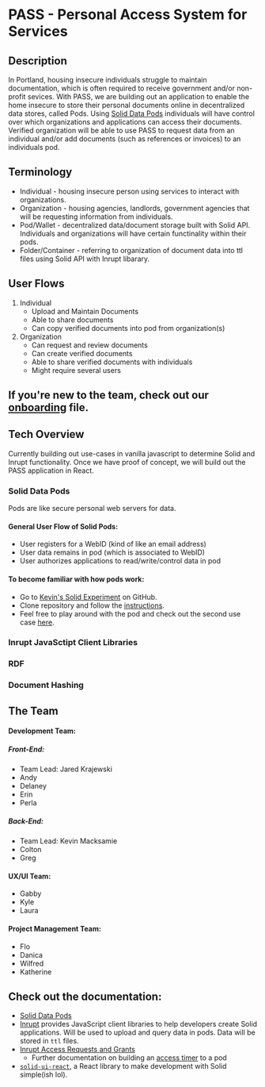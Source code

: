 # PASS - Personal Access System for Services

## Description

In Portland, housing insecure individuals struggle to maintain documentation, which is often required to receive government and/or non-profit sevices. With PASS, we are building out an application to enable the home insecure to store their personal documents online in decentralized data stores, called Pods. Using [Solid Data Pods](https://solidproject.org/) individuals will have control over which organizations and applications can access their documents. Verified organization will be able to use PASS to request data from an individual and/or add documents (such as references or invoices) to an individuals pod.


## Terminology

* Individual - housing insecure person using services to interact with organizations.
* Organization - housing agencies, landlords, government agencies that will be requesting information from individuals.
* Pod/Wallet - decentralized data/document storage built with Solid API. Individuals and organizations will have certain functinality within their pods.
* Folder/Container - referring to organization of document data into ttl files using Solid API with Inrupt libarary.


## User Flows

1. Individual
    * Upload and Maintain Documents
    * Able to share documents
    * Can copy verified documents into pod from organization(s)
2. Organization
    * Can request and review documents
    * Can create verified documents
    * Able to share verified documents with individuals
    * Might require several users

## If you're new to the team, check out our [onboarding](https://github.com/codeforpdx/PASS/blob/db/onboarding/onboarding.md) file.

## Tech Overview

Currently building out use-cases in vanilla javascript to determine Solid and Inrupt functionality. Once we have proof of concept, we will build out the PASS application in React.

### Solid Data Pods

Pods are like secure personal web servers for data.

#### General User Flow of Solid Pods:
* User registers for a WebID (kind of like an email address)
* User data remains in pod (which is associated to WebID)
* User authorizes applications to read/write/control data in pod

#### To become familiar with how pods work:
* Go to [Kevin's Solid Experiment](https://github.com/codeforpdx/PASS/tree/km/solid/experiments/experiments/solid) on GitHub.
* Clone repository and follow the [instructions](https://github.com/codeforpdx/PASS/tree/km/solid/experiments/experiments/solid/01-one-server).
* Feel free to play around with the pod and check out the second use case [here](https://github.com/codeforpdx/PASS/tree/km/solid/experiments/experiments/solid/02-different-file-browser-application).

### Inrupt JavaSctipt Client Libraries

### RDF

### Document Hashing

## The Team

#### Development Team:

##### Front-End:
* Team Lead: Jared Krajewski
* Andy
* Delaney
* Erin
* Perla

##### Back-End:
* Team Lead: Kevin Macksamie
* Colton
* Greg

#### UX/UI Team:
* Gabby
* Kyle
* Laura

#### Project Management Team:
* Flo
* Danica
* Wilfred
* Katherine


## Check out the documentation:
* [Solid Data Pods](https://solidproject.org/developers/tutorials/getting-started)
* [Inrupt](https://docs.inrupt.com/developer-tools/javascript/client-libraries/) provides JavaScript client libraries to help developers create Solid applications. Will be used to upload and query data in pods. Data will be stored in `ttl` files.
* [Inrupt Access Requests and Grants](https://docs.inrupt.com/ess/latest/security/access-requests-grants/)
    * Further documentation on building an [access timer](https://solid.github.io/data-interoperability-panel/specification/#access-authorization%E2%91%A0) to a pod 
* [`solid-ui-react`](https://solid-ui-react.docs.inrupt.com/?path=/story/intro--page), a React library to make development with Solid simple(ish lol).
